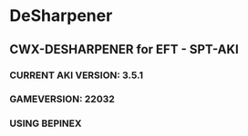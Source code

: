 # DeSharpener
## CWX-DESHARPENER for EFT - SPT-AKI
### CURRENT AKI VERSION: 3.5.1
### GAMEVERSION: 22032
### USING BEPINEX
